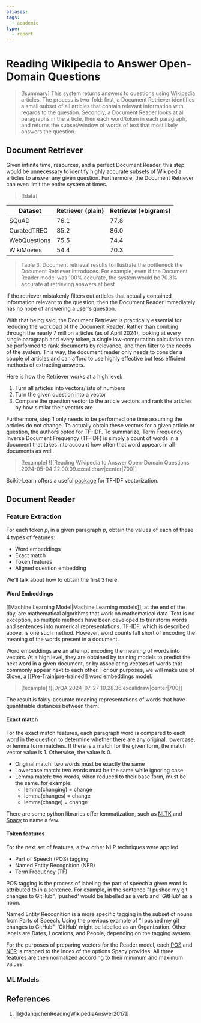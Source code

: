 ```yaml
---
aliases: 
tags:
  - academic
type:
  - report
---
```

# Reading Wikipedia to Answer Open-Domain Questions

> [!summary]
> This system returns answers to questions using Wikipedia articles. The process is two-fold: first, a Document Retriever identifies a small subset of all articles that contain relevant information with regards to the question. Secondly, a Document Reader looks at all paragraphs in the article, then each word/token in each paragraph, and returns the subset/window of words of text that most likely answers the question.

## Document Retriever

Given infinite time, resources, and a perfect Document Reader, this step would be unnecessary to identify highly accurate subsets of Wikipedia articles to answer any given question. Furthermore, the Document Retriever can even limit the entire system at times. 

> [!data]
> 
| Dataset      | Retriever (plain) | Retriever (+bigrams) |
| ------------ | ----------------- | -------------------- |
| SQuAD        | 76.1              | 77.8                 |
| CuratedTREC  | 85.2              | 86.0                 |
| WebQuestions | 75.5              | 74.4                 |
| WikiMovies   | 54.4              | 70.3                 |
> Table 3: Document retrieval results to illustrate the bottleneck the Document Retriever introduces. For example, even if the Document Reader model was 100% accurate, the system would be 70.3% accurate at retrieving answers at best

If the retriever mistakenly filters out articles that actually contained information relevant to the question, then the Document Reader immediately has no hope of answering a user's question.

With that being said, the Document Retriever is practically essential for reducing the workload of the Document Reader. Rather than combing through the nearly 7 million articles (as of April 2024), looking at every single paragraph and every token, a single low-computation calculation can be performed to rank documents by relevance, and then filter to the needs of the system. This way, the document reader only needs to consider a couple of articles and can afford to use highly effective but less efficient methods of extracting answers.

Here is how the Retriever works at a high level:

1. Turn all articles into vectors/lists of numbers
2. Turn the given question into a vector
3. Compare the question vector to the article vectors and rank the articles by how similar their vectors are

Furthermore, step 1 only needs to be performed one time assuming the articles do not change. To actually obtain these vectors for a given article or question, the authors opted for TF-IDF. To summarize, Term Frequency Inverse Document Frequency (TF-IDF) is simply a count of words in a document that takes into account how often that word appears in all documents as well.

> [!example] 
> ![[Reading Wikipedia to Answer Open-Domain Questions 2024-05-04 22.00.09.excalidraw|center|700]]

Scikit-Learn offers a useful [package](https://scikit-learn.org/stable/modules/generated/sklearn.feature_extraction.text.TfidfVectorizer.html) for TF-IDF vectorization.

## Document Reader

### Feature Extraction

For each token $p_i$ in a given paragraph $p$, obtain the values of each of these 4 types of features:

- Word embeddings
- Exact match
- Token features
- Aligned question embedding

We'll talk about how to obtain the first 3 here.

#### Word Embeddings

[[Machine Learning Model|Machine Learning models]], at the end of the day, are mathematical algorithms that work on mathematical data. Text is no exception, so multiple methods have been developed to transform words and sentences into numerical representations. TF-IDF, which is described above, is one such method. However, word counts fall short of encoding the meaning of the words present in a document.

Word embeddings are an attempt encoding the meaning of words into vectors. At a high level, they are obtained by training models to predict the next word in a given document, or by associating vectors of words that commonly appear next to each other. For our purposes, we will make use of [Glove](https://nlp.stanford.edu/projects/glove/), a [[Pre-Train|pre-trained]] word embeddings model.

> [!example] 
>![[DrQA 2024-07-27 10.28.36.excalidraw|center|700]]

The result is fairly-accurate meaning representations of words that have quantifiable distances between them.

#### Exact match

For the exact match features, each paragraph word is compared to each word in the question to determine whether there are any original, lowercase, or lemma form matches. If there is a match for the given form, the match vector value is 1. Otherwise, the value is 0.

- Original match: two words must be exactly the same
- Lowercase match: two words must be the same while ignoring case
- Lemma match: two words, when reduced to their base form, must be the same. for example:
	- lemma(changing) = change
	- lemma(changes) = change
	- lemma(change) = change

There are some python libraries offer lemmatization, such as [NLTK](https://www.nltk.org/api/nltk.stem.wordnet.html) and [Spacy](https://spacy.io/usage/linguistic-features#lemmatization) to name a few.

#### Token features

For the next set of features, a few other NLP techniques were applied.

- Part of Speech (POS) tagging
- Named Entity Recognition (NER)
- Term Frequency (TF)

POS tagging is the process of labeling the part of speech a given word is attributed to in a sentence. For example, in the sentence "I pushed my git changes to GitHub", 'pushed' would be labelled as a verb and 'GitHub' as a noun.

Named Entity Recognition is a more specific tagging in the subset of nouns from Parts of Speech. Using the previous example of "I pushed my git changes to GitHub", 'GitHub' might be labelled as an Organization. Other labels are Dates, Locations, and People, depending on the tagging system.

For the purposes of preparing vectors for the Reader model, each [POS](https://spacy.io/usage/linguistic-features#pos-tagging) and [NER](https://spacy.io/usage/linguistic-features#named-entities) is mapped to the index of the options Spacy provides. All three features are then normalized according to their minimum and maximum values.

### ML Models

## References
1. [[@danqichenReadingWikipediaAnswer2017]]